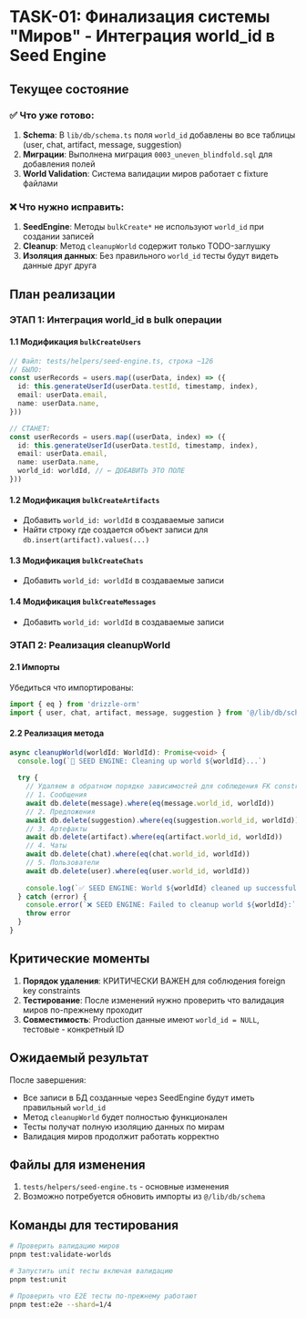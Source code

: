 # TASK-01: Финализация системы "Миров" - Интеграция world_id в Seed Engine

## Текущее состояние

### ✅ Что уже готово:
1. **Schema**: В `lib/db/schema.ts` поля `world_id` добавлены во все таблицы (user, chat, artifact, message, suggestion)
2. **Миграции**: Выполнена миграция `0003_uneven_blindfold.sql` для добавления полей
3. **World Validation**: Система валидации миров работает с fixture файлами

### ❌ Что нужно исправить:
1. **SeedEngine**: Методы `bulkCreate*` не используют `world_id` при создании записей
2. **Cleanup**: Метод `cleanupWorld` содержит только TODO-заглушку
3. **Изоляция данных**: Без правильного `world_id` тесты будут видеть данные друг друга

## План реализации

### ЭТАП 1: Интеграция world_id в bulk операции

#### 1.1 Модификация `bulkCreateUsers`
```typescript
// Файл: tests/helpers/seed-engine.ts, строка ~126
// БЫЛО:
const userRecords = users.map((userData, index) => ({
  id: this.generateUserId(userData.testId, timestamp, index),
  email: userData.email,
  name: userData.name,
}))

// СТАНЕТ:
const userRecords = users.map((userData, index) => ({
  id: this.generateUserId(userData.testId, timestamp, index),
  email: userData.email,
  name: userData.name,
  world_id: worldId, // ← ДОБАВИТЬ ЭТО ПОЛЕ
}))
```

#### 1.2 Модификация `bulkCreateArtifacts`
- Добавить `world_id: worldId` в создаваемые записи
- Найти строку где создается объект записи для `db.insert(artifact).values(...)`

#### 1.3 Модификация `bulkCreateChats`
- Добавить `world_id: worldId` в создаваемые записи

#### 1.4 Модификация `bulkCreateMessages`
- Добавить `world_id: worldId` в создаваемые записи

### ЭТАП 2: Реализация cleanupWorld

#### 2.1 Импорты
Убедиться что импортированы:
```typescript
import { eq } from 'drizzle-orm'
import { user, chat, artifact, message, suggestion } from '@/lib/db/schema'
```

#### 2.2 Реализация метода
```typescript
async cleanupWorld(worldId: WorldId): Promise<void> {
  console.log(`🧹 SEED ENGINE: Cleaning up world ${worldId}...`)
  
  try {
    // Удаляем в обратном порядке зависимостей для соблюдения FK constraints
    // 1. Сообщения
    await db.delete(message).where(eq(message.world_id, worldId))
    // 2. Предложения  
    await db.delete(suggestion).where(eq(suggestion.world_id, worldId))
    // 3. Артефакты
    await db.delete(artifact).where(eq(artifact.world_id, worldId))
    // 4. Чаты
    await db.delete(chat).where(eq(chat.world_id, worldId))
    // 5. Пользователи
    await db.delete(user).where(eq(user.world_id, worldId))
    
    console.log(`✅ SEED ENGINE: World ${worldId} cleaned up successfully`)
  } catch (error) {
    console.error(`❌ SEED ENGINE: Failed to cleanup world ${worldId}:`, error)
    throw error
  }
}
```

## Критические моменты

1. **Порядок удаления**: КРИТИЧЕСКИ ВАЖЕН для соблюдения foreign key constraints
2. **Тестирование**: После изменений нужно проверить что валидация миров по-прежнему проходит
3. **Совместимость**: Production данные имеют `world_id = NULL`, тестовые - конкретный ID

## Ожидаемый результат

После завершения:
- Все записи в БД созданные через SeedEngine будут иметь правильный `world_id`
- Метод `cleanupWorld` будет полностью функционален
- Тесты получат полную изоляцию данных по мирам
- Валидация миров продолжит работать корректно

## Файлы для изменения

1. `tests/helpers/seed-engine.ts` - основные изменения
2. Возможно потребуется обновить импорты из `@/lib/db/schema`

## Команды для тестирования

```bash
# Проверить валидацию миров
pnpm test:validate-worlds

# Запустить unit тесты включая валидацию
pnpm test:unit

# Проверить что E2E тесты по-прежнему работают
pnpm test:e2e --shard=1/4
```
